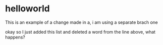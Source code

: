 # helloworld
This is an example of a change made in a, i am using a separate brach one

okay so I just added this list and deleted a word from the line above, what happens?
